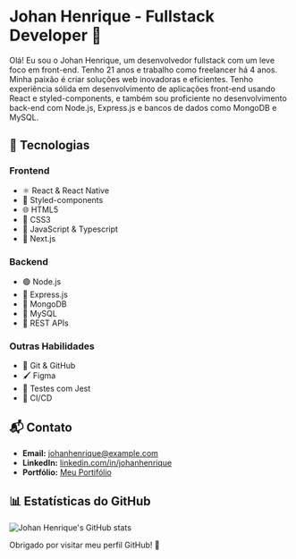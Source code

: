 # Johan Henrique - Fullstack Developer 🚀

Olá! Eu sou o Johan Henrique, um desenvolvedor fullstack com um leve foco em front-end. Tenho 21 anos e trabalho como freelancer há 4 anos. Minha paixão é criar soluções web inovadoras e eficientes. 
Tenho experiência sólida em desenvolvimento de aplicações front-end usando React e styled-components, e também sou proficiente no desenvolvimento back-end com Node.js, Express.js e bancos de dados como MongoDB e MySQL.

## 🚀 Tecnologias

### Frontend
- ⚛️ React & React Native
- 💅 Styled-components
- 🌐 HTML5
- 🎨 CSS3
- 📝 JavaScript & Typescript
- 🔷 Next.js

### Backend
- 🟢 Node.js
- 🚀 Express.js
- 🍃 MongoDB
- 🐬 MySQL
- 🔌 REST APIs

### Outras Habilidades
- 🐙 Git & GitHub
- 🖌️ Figma
- 🧪 Testes com Jest
- 🔄 CI/CD


## 📬 Contato

- **Email:** [johanhenrique@example.com](mailto:johanhenrique2k24@gmail.com)
- **LinkedIn:** [linkedin.com/in/johanhenrique](https://www.linkedin.com/in/henrique-ramos-43a9a2317/)
- **Portfólio:** [Meu Portifólio](https://johanhenrique.vercel.app)

## 📊 Estatísticas do GitHub

![Johan Henrique's GitHub stats](https://github-readme-stats.vercel.app/api?username=NicolaazDev&show_icons=true&theme=radical)

Obrigado por visitar meu perfil GitHub! 🙌
